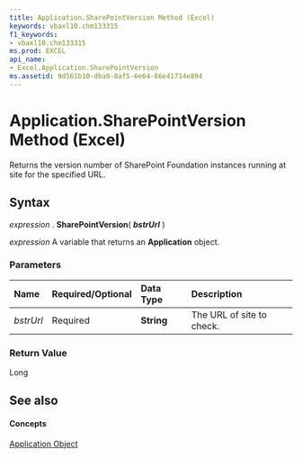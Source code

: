 ```yaml
---
title: Application.SharePointVersion Method (Excel)
keywords: vbaxl10.chm133315
f1_keywords:
- vbaxl10.chm133315
ms.prod: EXCEL
api_name:
- Excel.Application.SharePointVersion
ms.assetid: 9d561b10-dba9-8af5-6e64-66e41714e894
---
```



# Application.SharePointVersion Method (Excel)

Returns the version number of SharePoint Foundation instances running at site for the specified URL.


## Syntax

 _expression_ . **SharePointVersion**( **_bstrUrl_** )

 _expression_ A variable that returns an **Application** object.


### Parameters



|**Name**|**Required/Optional**|**Data Type**|**Description**|
|:-----|:-----|:-----|:-----|
| _bstrUrl_|Required| **String**|The URL of site to check.|

### Return Value

Long


## See also


#### Concepts


[Application Object](application-object-excel.md)

